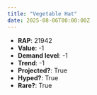 ```yaml
---
title: "Vegetable Hat"
date: 2025-08-06T00:00:00Z
---
```

- **RAP**: 21942
- **Value**: -1
- **Demand level**: -1
- **Trend**: -1
- **Projected?**: True
- **Hyped?**: True
- **Rare?**: True
